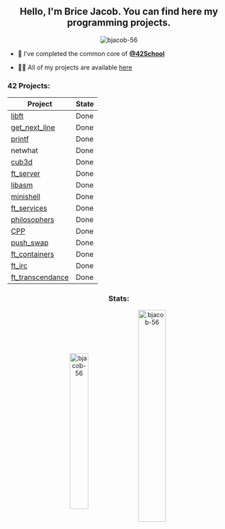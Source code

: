 <h2 align="center">Hello, I'm Brice Jacob. You can find here my programming projects.</h2>

<p align="center"> <img src="https://komarev.com/ghpvc/?username=bjacob-56&label=Profile%20views&color=0e75b6&style=flat" alt="bjacob-56" /> </p>

- 🌱 I’ve completed the common core of **[@42School](https://github.com/42School)**

- 👨‍💻 All of my projects are available [here](https://github.com/bjacob-56?tab=repositories)

<h3 align="left">42 Projects:</h3>

| Project | State |
|---------|---------|
| [libft](https://github.com/bjacob-56/libft) | Done |
| [get_next_line](https://github.com/bjacob-56/get_next_line) | Done |
| [printf](https://github.com/bjacob-56/printf) | Done |
| netwhat | Done |
| [cub3d](https://github.com/bjacob-56/cub3d) | Done |
| [ft_server](https://github.com/bjacob-56/ft_server) | Done |
| [libasm](https://github.com/bjacob-56/libasm) | Done |
| [minishell](https://github.com/bjacob-56/minishell) | Done |
| [ft_services](https://github.com/bjacob-56/ft_services) | Done |
| [philosophers](https://github.com/bjacob-56/philosophers) | Done |
| [CPP](https://github.com/bjacob-56/CPP) | Done |
| [push_swap](https://github.com/bjacob-56/push_swap) | Done |
| [ft_containers](https://github.com/bjacob-56/ft_containers) | Done |
| [ft_irc](https://github.com/ClemaX/ft_irc) | Done |
| [ft_transcendance](https://github.com/NATHAN76543217/ft_transcendance) | Done |

<h3 align="center">Stats:</h3>
<p align="center"><img align="center" src="https://github-readme-stats.vercel.app/api/top-langs?username=bjacob-56&show_icons=true&locale=en&layout=compact" alt="bjacob-56" height="30%" width="29%"/>&nbsp;<img align="center" src="https://github-readme-stats.vercel.app/api?username=bjacob-56&show_icons=true&locale=en" alt="bjacob-56" height="35%" width="35%" /></p>

